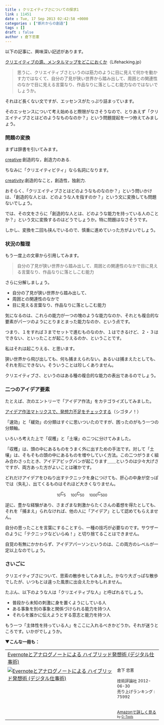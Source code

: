 ```yaml
---
title : クリエイティブさについての探求1
link : 11451
date : Tue, 17 Sep 2013 02:42:58 +0000
categories : ["断片からの創造"]
tags : []
draft : false
author : 倉下忠憲
---
```


以下の記事に、興味深い記述があります。

<a href="http://lifehacking.jp/2013/09/where-is-your-field/?utm_source=dlvr.it&amp;utm_medium=twitter" target="_blank">クリエイティブの源、メンタルマップをどこにおくか</a>（Lifehacking.jp）

<blockquote>
思うに、クリエイティブさというのは筋力のように目に見えて何かを動かす力ではなくて、自分の了見が狭い世界から踏み出して、周囲との関連性のなかで目に見える言葉なり、作品なりに落としこむ能力なのではないでしょうか。
</blockquote>

それほど長くない文ですが、エッセンスがたっぷり詰まっています。

そのエッセンスについて考え始めると際限がなさそうなので、とりあえず「クリエイティブさとはどのようなものなのか？」という問題提起を一つ拵えてみましょう。

<H3>問題の変換</H3>まずは辞書を引いてみます。

<a href="http://ejje.weblio.jp/content/Creative" target="_blank">creative</a>:創造的な，創造力のある.

ちなみに「クリエイティビティ」なら名詞になります。

<a href="http://ejje.weblio.jp/content/creativity" target="_blank">creativity</a>:創造的なこと，創造性，独創力.

おそらく、「クリエイティブさとはどのようなものなのか？」という問いかけは、「創造的な人とは、どのような人を指すのか？」という文に変換しても問題ないでしょう。

では、その文をさらに「創造的な人とは、どのような能力を持っている人のことか？」という文に変換するのはどうでしょうか。特に問題はなさそうです。

しかし、変換を二回も挟んでいるので、慎重に進めていった方がよいでしょう。

<H3>状況の整理</H3>もう一度上の文章から引用してみます。

<blockquote>
自分の了見が狭い世界から踏み出して、周囲との関連性のなかで目に見える言葉なり、作品なりに落としこむ能力
</blockquote>

さらに分解しましょう。

<ul>
	<li>自分の了見が狭い世界から踏み出して、</li>
	<li>周囲との関連性のなかで</li>
	<li>目に見える言葉なり、作品なりに落としこむ能力</li>
</ul>

気になるのは、これらの能力が一つの塊のような能力なのか、それとも複合的な要素がパーツのようにとりまとまった能力なのか、という点です。

つまり、１をすれば３までセットで進むものなのか、１はできるけど、２・３はできない、といったことが起こりえるのか、ということです。

私はそれは起こりえる、と思います。

狭い世界から飛び出しても、何も捕まえられない。あるいは捕まえたとしても、それを形にできない。そういうことは珍しくありません。

クリエイティブさ、というのはある種の複合的な能力の表出であるのでしょう。

<H3>二つのアイデア要素</H3>たとえば、次のエントリーで「アイデア作法」をカテゴライズしてみました。

<a href="http://cyblog.jp/modules/weblogs/12695" target="_blank">アイデア作法マトリクスで、発想力不足をチェックする</a>（シゴタノ！）

「速効」と「緩効」の分類はすぐに思いついたのですが、困ったのがもう一つの分類軸。

いろいろ考えた上で「収穫」と「土壌」の二つに分けてみました。

「収穫」は、頭の中にあるものをうまく外に出すための手法です。対して「土壌」は、そもそもの頭の中にあるものを増やしていく方法。この二つがうまく組み合わさったとき、アイデアビッグバンが起こります＿＿というのは少々大げさですが、両方あった方がよいことは確かです。

どれだけアイデアをひねり出すテクニックを身につけても、肝心の中身が空っぽでは（失礼）、出てくるものはそれほど大きくなりません。

$$
{}_{10}\mathrm{C}_5
\quad
{}_{100}\mathrm{C}_{50}
\quad
{}_{1000}\mathrm{C}_{500}
$$

逆に、豊かな経験があり、さまざまな刺激からたくさんの着想を得たとしても、それを「捕まえ」られなければ、他の人に「アイデア」として認めてもらえません。

自分の思ったことを言葉にすることすら、一種の技巧が必要なのです。サウザーのように「テクニックなどいらぬ！」と切り捨てることはできません。

自覚の有無にかかわらず、アイデアパーソンというのは、この両方のレベルが一定以上なのでしょう。

<H3>さいごに</H3>クリエイティブさについて、思索の散歩をしてみました。かなり大ざっぱな散歩でしたが、いつもとは違った風景に出会えたかもしれません。

たぶん、以下のような人は「クリエイティブな人」と呼ばれるでしょう。

<ul>
	<li>普段から未知の刺激に身を置くようにしている人</li>
	<li>ある事象を別の事象と関係づけられる能力を持つ人</li>
	<li>それらを誰かに伝えようとする意志と能力を持つ人</li>
</ul>

もう一つ「主体性を持っている人」をここに入れるべきかどうか。それが迷うところです。いかがでしょうか。

<strong>▼こんな一冊も：</strong>
<table  border="0" cellpadding="5"><tr><td colspan="2"><a href="http://www.amazon.co.jp/Evernote%E3%81%A8%E3%82%A2%E3%83%8A%E3%83%AD%E3%82%B0%E3%83%8E%E3%83%BC%E3%83%88%E3%81%AB%E3%82%88%E3%82%8B-%E3%83%8F%E3%82%A4%E3%83%96%E3%83%AA%E3%83%83%E3%83%89%E7%99%BA%E6%83%B3%E8%A1%93-%E3%83%87%E3%82%B8%E3%82%BF%E3%83%AB%E4%BB%95%E4%BA%8B%E8%A1%93-%E5%80%89%E4%B8%8B-%E5%BF%A0%E6%86%B2/dp/4774151505%3FSubscriptionId%3D15SMZCTB9V8NGR2TW082%26tag%3Drashita1000-22%26linkCode%3Dxm2%26camp%3D2025%26creative%3D165953%26creativeASIN%3D4774151505" target="_top">Evernoteとアナログノートによる ハイブリッド発想術 (デジタル仕事術)</a><img src="http://www.assoc-amazon.jp/e/ir?t=rashita1000-22&l=ur2&o=9" width="1" height="1" style="border: none;" alt="" /></td></tr><tr><td valign="top"><a href="http://www.amazon.co.jp/Evernote%E3%81%A8%E3%82%A2%E3%83%8A%E3%83%AD%E3%82%B0%E3%83%8E%E3%83%BC%E3%83%88%E3%81%AB%E3%82%88%E3%82%8B-%E3%83%8F%E3%82%A4%E3%83%96%E3%83%AA%E3%83%83%E3%83%89%E7%99%BA%E6%83%B3%E8%A1%93-%E3%83%87%E3%82%B8%E3%82%BF%E3%83%AB%E4%BB%95%E4%BA%8B%E8%A1%93-%E5%80%89%E4%B8%8B-%E5%BF%A0%E6%86%B2/dp/4774151505%3FSubscriptionId%3D15SMZCTB9V8NGR2TW082%26tag%3Drashita1000-22%26linkCode%3Dxm2%26camp%3D2025%26creative%3D165953%26creativeASIN%3D4774151505" target="_top"><img src="http://ecx.images-amazon.com/images/I/41kEDq5iQ6L._SL160_.jpg" border="0" alt="Evernoteとアナログノートによる ハイブリッド発想術 (デジタル仕事術)" /></a></td><td valign="top"><font size="-1">倉下 忠憲 <br /><br />技術評論社  2012-06-30<br />売り上げランキング : 75992<br /><br /><br /><a href="http://www.amazon.co.jp/Evernote%E3%81%A8%E3%82%A2%E3%83%8A%E3%83%AD%E3%82%B0%E3%83%8E%E3%83%BC%E3%83%88%E3%81%AB%E3%82%88%E3%82%8B-%E3%83%8F%E3%82%A4%E3%83%96%E3%83%AA%E3%83%83%E3%83%89%E7%99%BA%E6%83%B3%E8%A1%93-%E3%83%87%E3%82%B8%E3%82%BF%E3%83%AB%E4%BB%95%E4%BA%8B%E8%A1%93-%E5%80%89%E4%B8%8B-%E5%BF%A0%E6%86%B2/dp/4774151505%3FSubscriptionId%3D15SMZCTB9V8NGR2TW082%26tag%3Drashita1000-22%26linkCode%3Dxm2%26camp%3D2025%26creative%3D165953%26creativeASIN%3D4774151505" target="_top">Amazonで詳しく見る</a></font><font size="-2"> by <a href="http://www.goodpic.com/mt/aws/index.html" >G-Tools</a></font></td></tr></table>
